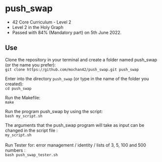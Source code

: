 # push_swap
* 42 Core Curriculum - Level 2
* Level 2 in the Holy Graph<br>
* Passed with 84% (Mandatory part) on 5th June 2022.<br>


## Use

Clone the repository in your terminal and create a folder named push_swap (or the name you prefer):<br>
`git clone https://github.com/mochan42/push_swap.git push_swap`

Enter into the directory `push_swap` (or type in the name of the folder you created):<br>
`cd push_swap`

Run the Makefile:<br>
`make`

Run the program push_swap by using the script:<br>
`bash my_script.sh`

The arguments that the push_swap program will take as input can be changed in the script file :<br>
`my_script.sh`
<br><br>
Run Tester for: error management / identity / lists of 3, 5, 100 and 500 numbers :<br>
`bash push_swap_tester.sh`
